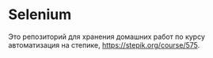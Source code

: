 # Selenium
Это репозиторий для хранения домашних работ по курсу автоматизация на степике, https://stepik.org/course/575.

